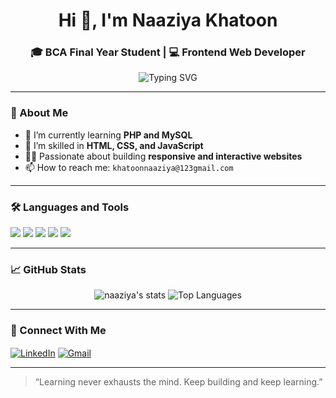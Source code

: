 <h1 align="center">Hi 👋, I'm Naaziya Khatoon</h1>
<h3 align="center">🎓 BCA Final Year Student | 💻 Frontend Web Developer</h3>

<p align="center">
  <img src="https://readme-typing-svg.demolab.com?font=Fira+Code&size=22&pause=1000&center=true&vCenter=true&width=435&lines=Frontend+Web+Developer;Learning+Backend+with+PHP+%26+MySQL" alt="Typing SVG" />
</p>

---

### 💫 About Me
- 🔭 I’m currently learning **PHP and MySQL**
- 🌱 I’m skilled in **HTML, CSS, and JavaScript**
- 👩‍💻 Passionate about building **responsive and interactive websites**
- 📫 How to reach me: `khatoonnaaziya@123gmail.com` 
---

### 🛠️ Languages and Tools

<p align="left">
  <img src="https://img.shields.io/badge/HTML5-E34F26?style=for-the-badge&logo=html5&logoColor=white"/>
  <img src="https://img.shields.io/badge/CSS3-1572B6?style=for-the-badge&logo=css3&logoColor=white"/>
  <img src="https://img.shields.io/badge/JavaScript-F7DF1E?style=for-the-badge&logo=javascript&logoColor=black"/>
  <img src="https://img.shields.io/badge/PHP-777BB4?style=for-the-badge&logo=php&logoColor=white"/>
  <img src="https://img.shields.io/badge/MySQL-005C84?style=for-the-badge&logo=mysql&logoColor=white"/>
</p>

---

### 📈 GitHub Stats

<p align="center">
  <img src="https://github-readme-stats.vercel.app/api?username=your-github-username&show_icons=true&theme=radical" alt="naaziya's stats" />
  <img src="https://github-readme-stats.vercel.app/api/top-langs/?username=your-github-username&layout=compact&theme=radical" alt="Top Languages" />
</p>

---

### 🔗 Connect With Me

<p align="left">
  <a href="https://www.linkedin.com/in/your-linkedin-id" target="blank"><img align="center" src="https://img.shields.io/badge/-LinkedIn-blue?style=for-the-badge&logo=Linkedin&logoColor=white" alt="LinkedIn" /></a>
  <a href="khatoonnaaziya@123gmail.com"><img align="center" src="https://img.shields.io/badge/-Gmail-D14836?style=for-the-badge&logo=Gmail&logoColor=white" alt="Gmail" /></a>
</p>

---

> “Learning never exhausts the mind. Keep building and keep learning.”

